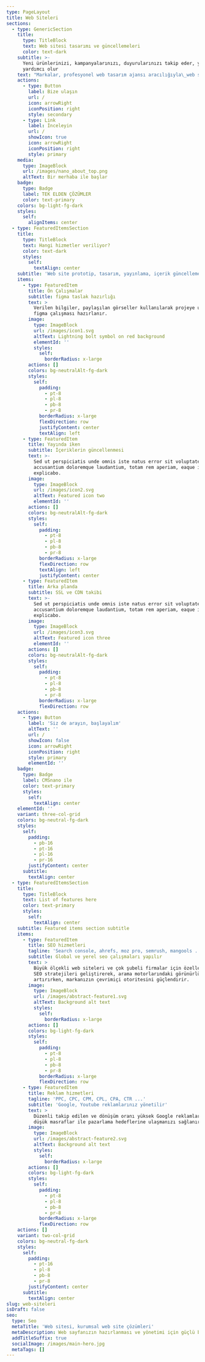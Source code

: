 ```yaml
---
type: PageLayout
title: Web Siteleri
sections:
  - type: GenericSection
    title:
      type: TitleBlock
      text: Web sitesi tasarımı ve güncellemeleri
      color: text-dark
    subtitle: >-
      Yeni ürünlerinizi, kampanyalarınızı, duyurularınızı takip eder, yönetimine
      yardımcı olur
    text: "Markalar, profesyonel web tasarım ajansı aracılığıyla\_web siteleri tasarlar ve geliştirir. Bu ajanslar, web sitelerinin işlevselliğini ve performansını en üst düzeye çıkarmak için stratejik çözümler sağlar.\n"
    actions:
      - type: Button
        label: Bize ulaşın
        url: /
        icon: arrowRight
        iconPosition: right
        style: secondary
      - type: Link
        label: İnceleyin
        url: /
        showIcon: true
        icon: arrowRight
        iconPosition: right
        style: primary
    media:
      type: ImageBlock
      url: /images/nano_about_top.png
      altText: Bir merhaba ile başlar
    badge:
      type: Badge
      label: TEK ELDEN ÇÖZÜMLER
      color: text-primary
    colors: bg-light-fg-dark
    styles:
      self:
        alignItems: center
  - type: FeaturedItemsSection
    title:
      type: TitleBlock
      text: Hangi hizmetler veriliyor?
      color: text-dark
      styles:
        self:
          textAlign: center
    subtitle: 'Web site prototip, tasarım, yayınlama, içerik güncelleme, yedekleme ve ...'
    items:
      - type: FeaturedItem
        title: Ön Çalışmalar
        subtitle: figma taslak hazırlığı
        text: >
          Verilen bilgiler, paylaşılan görseller kullanılarak projeye uygun bir
          figma çalışması hazırlanır.
        image:
          type: ImageBlock
          url: /images/icon1.svg
          altText: Lightning bolt symbol on red background
          elementId: ''
          styles:
            self:
              borderRadius: x-large
        actions: []
        colors: bg-neutralAlt-fg-dark
        styles:
          self:
            padding:
              - pt-8
              - pl-8
              - pb-8
              - pr-8
            borderRadius: x-large
            flexDirection: row
            justifyContent: center
            textAlign: left
      - type: FeaturedItem
        title: Yayında iken
        subtitle: İçeriklerin güncellenmesi
        text: >-
          Sed ut perspiciatis unde omnis iste natus error sit voluptatem
          accusantium doloremque laudantium, totam rem aperiam, eaque ipsa quae.
          explicabo.
        image:
          type: ImageBlock
          url: /images/icon2.svg
          altText: Featured icon two
          elementId: ''
        actions: []
        colors: bg-neutralAlt-fg-dark
        styles:
          self:
            padding:
              - pt-8
              - pl-8
              - pb-8
              - pr-8
            borderRadius: x-large
            flexDirection: row
            textAlign: left
            justifyContent: center
      - type: FeaturedItem
        title: Arka planda
        subtitle: SSL ve CDN takibi
        text: >-
          Sed ut perspiciatis unde omnis iste natus error sit voluptatem
          accusantium doloremque laudantium, totam rem aperiam, eaque ipsa quae.
          explicabo.
        image:
          type: ImageBlock
          url: /images/icon3.svg
          altText: Featured icon three
          elementId: ''
        actions: []
        colors: bg-neutralAlt-fg-dark
        styles:
          self:
            padding:
              - pt-8
              - pl-8
              - pb-8
              - pr-8
            borderRadius: x-large
            flexDirection: row
    actions:
      - type: Button
        label: 'Siz de arayın, başlayalım'
        altText: ''
        url: /
        showIcon: false
        icon: arrowRight
        iconPosition: right
        style: primary
        elementId: ''
    badge:
      type: Badge
      label: CMSnano ile
      color: text-primary
      styles:
        self:
          textAlign: center
    elementId: ''
    variant: three-col-grid
    colors: bg-neutral-fg-dark
    styles:
      self:
        padding:
          - pb-16
          - pt-16
          - pl-16
          - pr-16
        justifyContent: center
      subtitle:
        textAlign: center
  - type: FeaturedItemsSection
    title:
      type: TitleBlock
      text: List of features here
      color: text-primary
      styles:
        self:
          textAlign: center
    subtitle: Featured items section subtitle
    items:
      - type: FeaturedItem
        title: SEO hizmetleri
        tagline: 'Search console, ahrefs, moz pro, semrush, mangools ...'
        subtitle: Global ve yerel seo çalışmaları yapılır
        text: >
          Büyük ölçekli web siteleri ve çok şubeli firmalar için özelleştirilmiş
          SEO stratejileri geliştirerek, arama motorlarındaki görünürlüğünüzü
          artırırken, markanızın çevrimiçi otoritesini güçlendirir.
        image:
          type: ImageBlock
          url: /images/abstract-feature1.svg
          altText: Background alt text
          styles:
            self:
              borderRadius: x-large
        actions: []
        colors: bg-light-fg-dark
        styles:
          self:
            padding:
              - pt-8
              - pl-8
              - pb-8
              - pr-8
            borderRadius: x-large
            flexDirection: row
      - type: FeaturedItem
        title: Reklam hizmetleri
        tagline: 'PPC, CPC, CPM, CPL, CPA, CTR ...'
        subtitle: 'Google, Youtube reklamlarınız yönetilir'
        text: >
          Düzenli takip edilen ve dönüşüm oranı yüksek Google reklamlar ile
          düşük masraflar ile pazarlama hedeflerine ulaşmanızı sağlanır.
        image:
          type: ImageBlock
          url: /images/abstract-feature2.svg
          altText: Background alt text
          styles:
            self:
              borderRadius: x-large
        actions: []
        colors: bg-light-fg-dark
        styles:
          self:
            padding:
              - pt-8
              - pl-8
              - pb-8
              - pr-8
            borderRadius: x-large
            flexDirection: row
    actions: []
    variant: two-col-grid
    colors: bg-neutral-fg-dark
    styles:
      self:
        padding:
          - pt-16
          - pl-8
          - pb-8
          - pr-8
        justifyContent: center
      subtitle:
        textAlign: center
slug: web-siteleri
isDraft: false
seo:
  type: Seo
  metaTitle: 'Web sitesi, kurumsal web site çözümleri'
  metaDescription: Web sayfanızın hazırlanması ve yönetimi için güçlü bir çözüm ortağı
  addTitleSuffix: true
  socialImage: /images/main-hero.jpg
  metaTags: []
---
```

